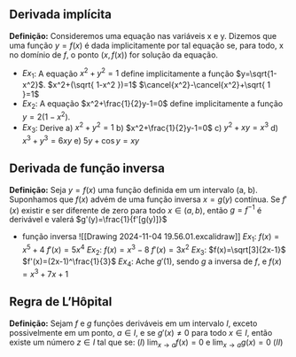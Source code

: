## Derivada implícita

**Definição:** Consideremos uma equação nas variáveis x e y. Dizemos que uma função $y=f(x)$ é dada implicitamente por tal equação se, para todo, x no domínio de $f$, o ponto $(x,f(x))$ for solução da equação.
 - $Ex_{1}$: A equação $x^2+y^2=1$ define implicitamente a função $y=\sqrt{1-x^2}$.
	 $x^2+(\sqrt{ 1-x^2 })=1$
	 $\cancel{x^2}-\cancel{x^2}+\sqrt{ 1 }=1$
 - $Ex_{2}$: A equação $x^2+\frac{1}{2}y-1=0$ define implicitamente a função $y=2(1-x^2)$.
 - $Ex_{3}$: Derive
	  a) $x^2+y^2=1$
	  b) $x^2+\frac{1}{2}y-1=0$
	  c) $y^2+xy=x^3$
	  d) $x^3+y^3=6xy$
	  e) $5y+\cos y=xy$ 

## Derivada de função inversa

**Definição:** Seja $y=f(x)$ uma função definida em um intervalo (a, b). Suponhamos que $f(x)$ advém de uma função inversa $x=g(y)$ contínua. Se $f'(x)$ existir e ser diferente de zero para todo $x \in(a, b)$, então $g=f^{-1}$ é derivável e valerá $g'(y)=\frac{1}{f'[g(y)]}$ 
- função inversa 
	![[Drawing 2024-11-04 19.56.01.excalidraw]]
	$Ex_{1}$: $f(x)=x^5+4$
		$f'(x)=5x^4$
	$Ex_{2}$: $f(x)=x^3-8$
		$f'(x)=3x^2$ 
	$Ex_{3}$: $f(x)=\sqrt[3]{2x-1}$
		$f'(x)=(2x-1)^\frac{1}{3}$
	$Ex_{4}$: Ache $g'(1)$, sendo $g$ a inversa de $f$, e $f(x)=x^3+7x+1$ 

## Regra de L’Hôpital

**Definição:** Sejam $f$ e $g$ funções deriváveis em um intervalo $I$, exceto possivelmente em um ponto, $a \in I$, e se $g'(x)\ne0$ para todo $x\in I$, então existe um número $z\in I$ tal que se:
$(I)$ $\lim_{ x \to a }f(x)=0$ e $\lim_{ x \to a }g(x)=0$
$(II)$ 